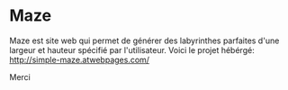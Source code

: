 # Maze
Maze est site web qui permet de générer des labyrinthes parfaites d'une largeur et hauteur spécifié par l'utilisateur.
Voici le projet hébérgé: 
http://simple-maze.atwebpages.com/  

Merci
